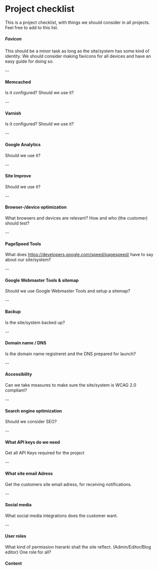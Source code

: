 # Project checklist

This is a project checklist, with things we should consider in all projects. Feel free to add to this list.

##### Favicon
This should be a minor task as long as the site/system has some kind of identity. We should consider making favicons for all devices and have an easy guide for doing so.

--

#### Memcached
Is it configured? Should we use it?

--

#### Varnish
Is it configured? Should we use it?

--

#### Google Analytics
Should we use it?

--

#### Site Improve
Should we use it?

--

#### Browser-/device optimization
What browsers and devices are relevant? How and who (the customer) should test?

--

#### PageSpeed Tools
What does https://developers.google.com/speed/pagespeed/ have to say about our site/system?

--

#### Google Webmaster Tools & sitemap
Should we use Google Webmaster Tools and setup a sitemap?

--

#### Backup
Is the site/system backed up?

--

#### Domain name / DNS
Is the domain name registreret and the DNS prepared for launch?

--

#### Accessibility
Can we take measures to make sure the site/system is WCAG 2.0 compliant?

--

#### Search engine optimization
Should we consider SEO?

--

#### What API keys do we need
Get all API Keys required for the project

--

#### What site email Adress
Get the customers site email adress, for receiving notifications.

--

#### Social media
What social media integrations does the customer want.

--

#### User roles
What kind of permission hierarki shall the site reflect. (Admin/Editor/Blog editor) One role for all?

#### Content
